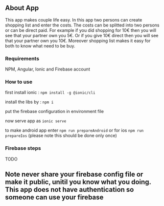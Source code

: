 <h2>About App</h2>
This app makes couple life easy. In this app two persons can create shopping list and enter the costs. The costs can be splitted into two persons or can be direct paid. For example if you did shopping for 10€ then you will see that your partner own you 5€. Or if you give 10€ direct then you will see that your partner own you 10€. 
Moreover shopping list makes it easy for both to know what need to be buy.
<h3>Requirements</h3>

NPM, Angular, Ionic and Firebase account <br>

<h3>How to use</h3>

first install ionic : `npm install -g @ionic/cli` <br>

install the libs by : `npm i` <br>

put the firebase configuration in environment file <br>

now serve app as `ionic serve` <br>

to make android app enter `npm run prepareAndroid` or for ios `npm run prepareIos` (please note this should be done only once) <br>

<h3>Firebase steps</h3>
TODO

<h2>Note never share your firebase config file or make it public, unitil you know what you doing. This app does not have authentication so someone can use your firebase</h2>